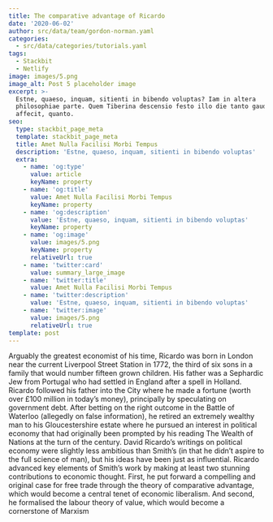 ```yaml
---
title: The comparative advantage of Ricardo
date: '2020-06-02'
author: src/data/team/gordon-norman.yaml
categories:
  - src/data/categories/tutorials.yaml
tags:
  - Stackbit
  - Netlify
image: images/5.png
image_alt: Post 5 placeholder image
excerpt: >-
  Estne, quaeso, inquam, sitienti in bibendo voluptas? Iam in altera
  philosophiae parte. Quem Tiberina descensio festo illo die tanto gaudio
  affecit, quanto.
seo:
  type: stackbit_page_meta
  template: stackbit_page_meta
  title: Amet Nulla Facilisi Morbi Tempus
  description: 'Estne, quaeso, inquam, sitienti in bibendo voluptas'
  extra:
    - name: 'og:type'
      value: article
      keyName: property
    - name: 'og:title'
      value: Amet Nulla Facilisi Morbi Tempus
      keyName: property
    - name: 'og:description'
      value: 'Estne, quaeso, inquam, sitienti in bibendo voluptas'
      keyName: property
    - name: 'og:image'
      value: images/5.png
      keyName: property
      relativeUrl: true
    - name: 'twitter:card'
      value: summary_large_image
    - name: 'twitter:title'
      value: Amet Nulla Facilisi Morbi Tempus
    - name: 'twitter:description'
      value: 'Estne, quaeso, inquam, sitienti in bibendo voluptas'
    - name: 'twitter:image'
      value: images/5.png
      relativeUrl: true
template: post
---
```

Arguably the greatest economist of his time, Ricardo was born in
London near the current Liverpool Street Station in 1772, the third
of six sons in a family that would number fifteen grown children.
His father was a Sephardic Jew from Portugal who had settled in
England after a spell in Holland. Ricardo followed his father into the
City where he made a fortune (worth over £100 million in today’s
money), principally by speculating on government debt. After
betting on the right outcome in the Battle of Waterloo (allegedly on
false information), he retired an extremely wealthy man to his
Gloucestershire estate where he pursued an interest in political
economy that had originally been prompted by his reading The
Wealth of Nations at the turn of the century.
David Ricardo’s writings on political economy were slightly less
ambitious than Smith’s (in that he didn’t aspire to the full science of
man), but his ideas have been just as influential. Ricardo advanced
key elements of Smith’s work by making at least two stunning
contributions to economic thought. First, he put forward a
compelling and original case for free trade through the theory of
comparative advantage, which would become a central tenet of
economic liberalism. And second, he formalised the labour theory of
value, which would become a cornerstone of Marxism

